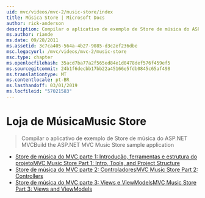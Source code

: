 ```yaml
---
uid: mvc/videos/mvc-2/music-store/index
title: Música Store | Microsoft Docs
author: rick-anderson
description: Compilar o aplicativo de exemplo de Store de música do ASP.NET MVC
ms.author: riande
ms.date: 09/28/2011
ms.assetid: 3c7ca405-564a-4b27-9085-d3c2ef236dbe
msc.legacyurl: /mvc/videos/mvc-2/music-store
msc.type: chapter
ms.openlocfilehash: 35acd7ba77a2f565ed84e1d0478def576f459ef5
ms.sourcegitcommit: 24b1f6decbb17bb22a45166e5fdb0845c65af498
ms.translationtype: MT
ms.contentlocale: pt-BR
ms.lasthandoff: 03/01/2019
ms.locfileid: "57021583"
---
```

<a name="music-store"></a><span data-ttu-id="2e36a-103">Loja de Música</span><span class="sxs-lookup"><span data-stu-id="2e36a-103">Music Store</span></span>
====================
> <span data-ttu-id="2e36a-104">Compilar o aplicativo de exemplo de Store de música do ASP.NET MVC</span><span class="sxs-lookup"><span data-stu-id="2e36a-104">Build the ASP.NET MVC Music Store sample application</span></span>


- [<span data-ttu-id="2e36a-105">Store de música do MVC parte 1: Introdução, ferramentas e estrutura do projeto</span><span class="sxs-lookup"><span data-stu-id="2e36a-105">MVC Music Store Part 1: Intro, Tools, and Project Structure</span></span>](mvc-music-store-part-1-intro-tools-and-project-structure.md)
- [<span data-ttu-id="2e36a-106">Store de música do MVC parte 2: Controladores</span><span class="sxs-lookup"><span data-stu-id="2e36a-106">MVC Music Store Part 2: Controllers</span></span>](mvc-music-store-part-2-controllers.md)
- [<span data-ttu-id="2e36a-107">Store de música do MVC parte 3: Views e ViewModels</span><span class="sxs-lookup"><span data-stu-id="2e36a-107">MVC Music Store Part 3: Views and ViewModels</span></span>](mvc-music-store-part-3-views-and-viewmodels.md)
